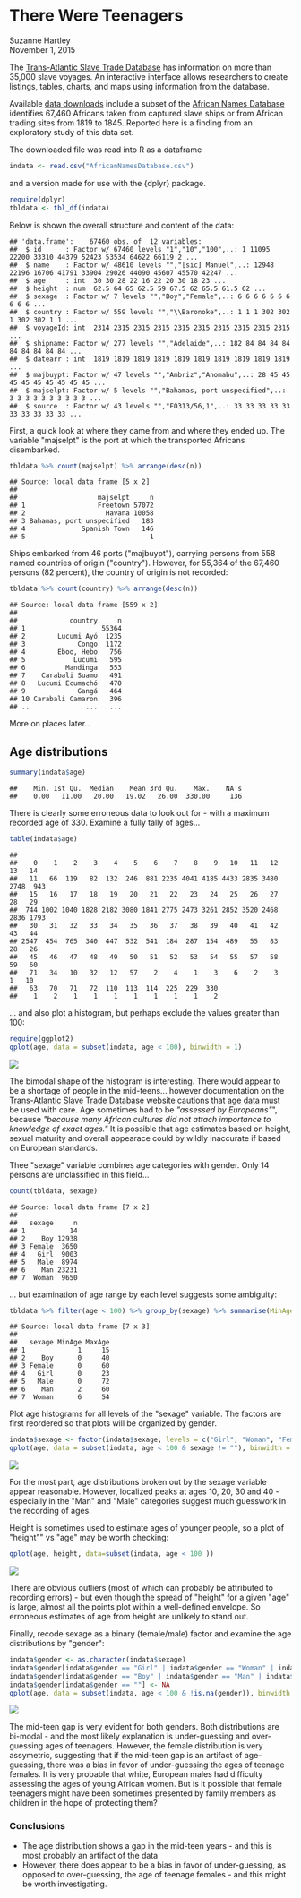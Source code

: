 # There Were Teenagers
Suzanne Hartley  
November 1, 2015  



The [Trans-Atlantic Slave Trade Database](http://www.slavevoyages.org/tast/index.faces) has 
information on more than 35,000 slave voyages. An interactive interface allows researchers to create listings, tables, charts, and maps using information from the database. 

Available [data downloads](http://www.slavevoyages.org/tast/database/download.faces) include a subset of the [African Names Database](http://www.slavevoyages.org/tast/resources/slaves.faces) identifies 67,460 Africans taken from captured slave ships or from African trading sites from 1819 to 1845. Reported here is a finding from an exploratory study of this data set.

The downloaded file was read into R as a dataframe 

```r
indata <- read.csv("AfricanNamesDatabase.csv")
```
and a version made for use with the {dplyr} package. 

```r
require(dplyr)
tbldata <- tbl_df(indata)
```

Below is shown the overall structure and content of the data:


```
## 'data.frame':	67460 obs. of  12 variables:
##  $ id      : Factor w/ 67460 levels "1","10","100",..: 1 11095 22200 33310 44379 52423 53534 64622 66119 2 ...
##  $ name    : Factor w/ 48610 levels "","[sic] Manuel",..: 12948 22196 16706 41791 33904 29026 44090 45607 45570 42247 ...
##  $ age     : int  30 30 28 22 16 22 20 30 18 23 ...
##  $ height  : num  62.5 64 65 62.5 59 67.5 62 65.5 61.5 62 ...
##  $ sexage  : Factor w/ 7 levels "","Boy","Female",..: 6 6 6 6 6 6 6 6 6 6 ...
##  $ country : Factor w/ 559 levels "","\\Baronoke",..: 1 1 1 302 302 1 302 302 1 1 ...
##  $ voyageId: int  2314 2315 2315 2315 2315 2315 2315 2315 2315 2315 ...
##  $ shipname: Factor w/ 277 levels "","Adelaide",..: 182 84 84 84 84 84 84 84 84 84 ...
##  $ datearr : int  1819 1819 1819 1819 1819 1819 1819 1819 1819 1819 ...
##  $ majbuypt: Factor w/ 47 levels "","Ambriz","Anomabu",..: 28 45 45 45 45 45 45 45 45 45 ...
##  $ majselpt: Factor w/ 5 levels "","Bahamas, port unspecified",..: 3 3 3 3 3 3 3 3 3 3 ...
##  $ source  : Factor w/ 43 levels "","FO313/56,1",..: 33 33 33 33 33 33 33 33 33 33 ...
```

First,  a quick look at where they came from and where they ended up. The variable "majselpt" is the port at which the transported Africans disembarked.


```r
tbldata %>% count(majselpt) %>% arrange(desc(n))
```

```
## Source: local data frame [5 x 2]
## 
##                    majselpt     n
## 1                  Freetown 57072
## 2                    Havana 10058
## 3 Bahamas, port unspecified   183
## 4              Spanish Town   146
## 5                               1
```
Ships embarked from 46 ports ("majbuypt"), carrying persons from 558 named countries of origin ("country"). However, for 55,364 of the 67,460 persons (82 percent), the country of origin is not recorded:


```r
tbldata %>% count(country) %>% arrange(desc(n))
```

```
## Source: local data frame [559 x 2]
## 
##             country     n
## 1                   55364
## 2        Lucumi Ayó  1235
## 3             Congo  1172
## 4        Eboo, Hebo   756
## 5            Lucumi   595
## 6          Mandinga   553
## 7    Carabali Suamo   491
## 8   Lucumi Ecumachó   470
## 9             Gangá   464
## 10 Carabali Camaron   396
## ..              ...   ...
```

More on places later...



## Age distributions


```r
summary(indata$age)
```

```
##    Min. 1st Qu.  Median    Mean 3rd Qu.    Max.    NA's 
##    0.00   11.00   20.00   19.02   26.00  330.00     136
```
There is clearly some erroneous data to look out for - with a maximum recorded age of 330. Examine a fully tally of ages...


```r
table(indata$age)
```

```
## 
##    0    1    2    3    4    5    6    7    8    9   10   11   12   13   14 
##   11   66  119   82  132  246  881 2235 4041 4185 4433 2835 3480 2748  943 
##   15   16   17   18   19   20   21   22   23   24   25   26   27   28   29 
##  744 1002 1040 1828 2182 3080 1841 2775 2473 3261 2852 3520 2468 2836 1793 
##   30   31   32   33   34   35   36   37   38   39   40   41   42   43   44 
## 2547  454  765  340  447  532  541  184  287  154  489   55   83   28   26 
##   45   46   47   48   49   50   51   52   53   54   55   57   58   59   60 
##   71   34   10   32   12   57    2    4    1    3    6    2    3    1   10 
##   63   70   71   72  110  113  114  225  229  330 
##    1    2    1    1    1    1    1    1    1    2
```
... and also plot a histogram, but perhaps exclude the values greater than 100:


```r
require(ggplot2)
qplot(age, data = subset(indata, age < 100), binwidth = 1)
```

![](teenagers1.png) 

The bimodal shape of the histogram is interesting. There would appear to be a shortage of people in the mid-teens... however documentation on the [Trans-Atlantic Slave Trade Database](http://www.slavevoyages.org/tast/index.faces) website cautions that [age data](http://www.slavevoyages.org/tast/database/agecategories.faces) must be used with care. Age sometimes had to be *"assessed by Europeans"*", because *"because many African cultures did not attach importance to knowledge of exact ages."* It is possible that age estimates based on height, sexual maturity and overall appearace could by wildly inaccurate if based on European standards.

 Thee "sexage" variable combines age categories with gender. Only 14 persons are unclassified in this field...
 

```r
count(tbldata, sexage)
```

```
## Source: local data frame [7 x 2]
## 
##   sexage     n
## 1           14
## 2    Boy 12938
## 3 Female  3650
## 4   Girl  9003
## 5   Male  8974
## 6    Man 23231
## 7  Woman  9650
```

... but examination of age range by each level suggests some ambiguity:


```r
tbldata %>% filter(age < 100) %>% group_by(sexage) %>% summarise(MinAge=min(age, na.rm=FALSE), MaxAge=max(age, na.rm=FALSE))
```

```
## Source: local data frame [7 x 3]
## 
##   sexage MinAge MaxAge
## 1             1     15
## 2    Boy      0     40
## 3 Female      0     60
## 4   Girl      0     23
## 5   Male      0     72
## 6    Man      2     60
## 7  Woman      6     54
```

Plot age histograms for all levels of the "sexage" variable. The factors are first reordered so that plots will be organized by gender.


```r
indata$sexage <- factor(indata$sexage, levels = c("Girl", "Woman", "Female", "Boy", "Man", "Male", ""))
qplot(age, data = subset(indata, age < 100 & sexage != ""), binwidth = 1) + facet_wrap(~sexage)
```

![](teenagers2.png) 

For the most part, age distributions broken out by the sexage variable appear reasonable. However, localized peaks at ages 10, 20, 30 and 40 - especially in the "Man" and "Male" categories suggest much guesswork in the recording of ages.

Height is sometimes used to estimate ages of younger people, so a plot of "height"" vs "age" may be worth checking:


```r
qplot(age, height, data=subset(indata, age < 100 ))
```

![](teenagers3.png) 

There are obvious outliers (most of which can probably be attributed to recording errors) - but even though the spread of "height" for a given "age" is large, almost all the points plot within a well-defined envelope. So erroneous estimates of age from height are unlikely to stand out.

Finally, recode sexage as a binary (female/male) factor and examine the age distributions by "gender":


```r
indata$gender <- as.character(indata$sexage)
indata$gender[indata$gender == "Girl" | indata$gender == "Woman" | indata$gender == "Female"] <- "female"
indata$gender[indata$gender == "Boy" | indata$gender == "Man" | indata$gender == "Male"] <- "male"
indata$gender[indata$gender == ""] <- NA
qplot(age, data = subset(indata, age < 100 & !is.na(gender)), binwidth = 1) + facet_wrap(~gender)
```

![](teenagers4.png) 

The mid-teen gap is very evident for both genders. Both distributions are bi-modal - and the most likely explanation is under-guessing and over-guessing ages of teenagers. However, the female distribution is very assymetric, suggesting that if the mid-teen gap is an artifact of age-guessing, there was a bias in favor of under-guessing the ages of teenage females. It is very probable that white, European males had difficulty assessing the ages of young African women. But is it possible that female teenagers might have been sometimes presented by family members as children in the hope of protecting them?

### Conclusions
* The age distribution shows a gap in the mid-teen years - and this is most probably an artifact of the data 
* However, there does appear to be a bias in favor of under-guessing, as opposed to over-guessing, the age of teenage females - and this might be worth investigating.

